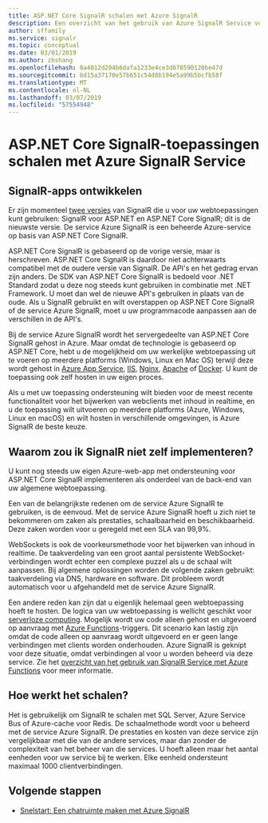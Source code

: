 ```yaml
---
title: ASP.NET Core SignalR schalen met Azure SignalR
description: Een overzicht van het gebruik van Azure SignalR Service voor het schalen van ASP.NET Core SignalR-toepassingen.
author: sffamily
ms.service: signalr
ms.topic: conceptual
ms.date: 03/01/2019
ms.author: zhshang
ms.openlocfilehash: 8a4012d204b6dafa1233e4ce3d878590120be47d
ms.sourcegitcommit: bd15a37170e57b651c54d8b194e5a99b5bcfb58f
ms.translationtype: MT
ms.contentlocale: nl-NL
ms.lasthandoff: 03/07/2019
ms.locfileid: "57554948"
---
```

# <a name="scale-aspnet-core-signalr-applications-with-azure-signalr-service"></a>ASP.NET Core SignalR-toepassingen schalen met Azure SignalR Service

## <a name="developing-signalr-apps"></a>SignalR-apps ontwikkelen

Er zijn momenteel [twee versies](https://docs.microsoft.com/aspnet/core/signalr/version-differences) van SignalR die u voor uw webtoepassingen kunt gebruiken: SignalR voor ASP.NET en ASP.NET Core SignalR; dit is de nieuwste versie. De service Azure SignalR is een beheerde Azure-service op basis van ASP.NET Core SignalR.

ASP.NET Core SignalR is gebaseerd op de vorige versie, maar is herschreven. ASP.NET Core SignalR is daardoor niet achterwaarts compatibel met de oudere versie van SignalR. De API's en het gedrag ervan zijn anders. De SDK van ASP.NET Core SignalR is bedoeld voor .NET Standard zodat u deze nog steeds kunt gebruiken in combinatie met .NET Framework. U moet dan wel de nieuwe API's gebruiken in plaats van de oude. Als u SignalR gebruikt en wilt overstappen op ASP.NET Core SignalR of de service Azure SignalR, moet u uw programmacode aanpassen aan de verschillen in de API's.

Bij de service Azure SignalR wordt het servergedeelte van ASP.NET Core SignalR gehost in Azure. Maar omdat de technologie is gebaseerd op ASP.NET Core, hebt u de mogelijkheid om uw werkelijke webtoepassing uit te voeren op meerdere platforms (Windows, Linux en Mac OS) terwijl deze wordt gehost in [Azure App Service](../app-service/overview.md), [IIS](https://docs.microsoft.com/aspnet/core/host-and-deploy/iis/index), [Nginx](https://docs.microsoft.com/aspnet/core/host-and-deploy/linux-nginx), [Apache](https://docs.microsoft.com/aspnet/core/host-and-deploy/linux-apache) of [Docker](https://docs.microsoft.com/aspnet/core/host-and-deploy/docker/index). U kunt de toepassing ook zelf hosten in uw eigen proces.

Als u met uw toepassing ondersteuning wilt bieden voor de meest recente functionaliteit voor het bijwerken van webclients met inhoud in realtime, en u de toepassing wilt uitvoeren op meerdere platforms (Azure, Windows, Linux en macOS) en wilt hosten in verschillende omgevingen, is Azure SignalR de beste keuze.

## <a name="why-not-deploy-signalr-myself"></a>Waarom zou ik SignalR niet zelf implementeren?

U kunt nog steeds uw eigen Azure-web-app met ondersteuning voor ASP.NET Core SignalR implementeren als onderdeel van de back-end van uw algemene webtoepassing.

Een van de belangrijkste redenen om de service Azure SignalR te gebruiken, is de eenvoud. Met de service Azure SignalR hoeft u zich niet te bekommeren om zaken als prestaties, schaalbaarheid en beschikbaarheid. Deze zaken worden voor u geregeld met een SLA van 99,9%.

WebSockets is ook de voorkeursmethode voor het bijwerken van inhoud in realtime. De taakverdeling van een groot aantal persistente WebSocket-verbindingen wordt echter een complexe puzzel als u de schaal wilt aanpassen. Bij algemene oplossingen worden de volgende zaken gebruikt: taakverdeling via DNS, hardware en software. Dit probleem wordt automatisch voor u afgehandeld met de service Azure SignalR.

Een andere reden kan zijn dat u eigenlijk helemaal geen webtoepassing hoeft te hosten. De logica van uw webtoepassing is wellicht geschikt voor [serverloze computing](https://azure.microsoft.com/overview/serverless-computing/). Mogelijk wordt uw code alleen gehost en uitgevoerd op aanvraag met [Azure Functions](https://docs.microsoft.com/azure/azure-functions/)-triggers. Dit scenario kan lastig zijn omdat de code alleen op aanvraag wordt uitgevoerd en er geen lange verbindingen met clients worden onderhouden. Azure SignalR is geknipt voor deze situatie, omdat verbindingen al voor u worden beheerd via deze service. Zie het [overzicht van het gebruik van SignalR Service met Azure Functions](signalr-concept-azure-functions.md) voor meer informatie.

## <a name="how-does-it-scale"></a>Hoe werkt het schalen?

Het is gebruikelijk om SignalR te schalen met SQL Server, Azure Service Bus of Azure-cache voor Redis. De schaalmethode wordt voor u beheerd met de service Azure SignalR. De prestaties en kosten van deze service zijn vergelijkbaar met die van de andere services, maar dan zonder de complexiteit van het beheer van die services. U hoeft alleen maar het aantal eenheden voor uw service bij te werken. Elke eenheid ondersteunt maximaal 1000 clientverbindingen.

## <a name="next-steps"></a>Volgende stappen

* [Snelstart: Een chatruimte maken met Azure SignalR](signalr-quickstart-dotnet-core.md)